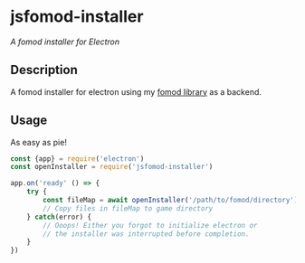 
# jsfomod-installer

*A fomod installer for Electron*

## Description

A fomod installer for electron using my [fomod library](https://github.com/Voxed/jsfomod) as a backend.

## Usage
As easy as pie!
```javascript
const {app} = require('electron')
const openInstaller = require('jsfomod-installer')

app.on('ready' () => {
    try {
        const fileMap = await openInstaller('/path/to/fomod/directory')
        // Copy files in fileMap to game directory
    } catch(error) {
        // Ooops! Either you forgot to initialize electron or
        // the installer was interrupted before completion.
    }
})
```
